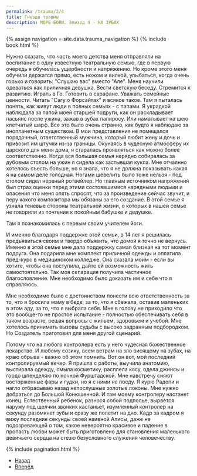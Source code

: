 ```yaml
---
permalink: /trauma/2/4
title: Гнездо травмы
description: МОРЕ БОЛИ. Эпизод 4 - НА ЗУБАХ
---
```

{% assign navigation  = site.data.trauma_navigation %}
{% include book.html %}

Нужно сказать, что часть моего детства меня отправляли на воспитание в одну известную театральную семью, где в первую очередь я обучилась ущербности и напряжению.
Но кроме этого меня обучили держатся прямо, есть ножом и вилкой, улыбаться, когда очень горько и говорить: "Слушаю вас" вместо "Але". Меня научили одеваться как приличная девушка.
Вести светскую беседу.
Стремится к развитию.
Играть в Го.
Готовить в сарафане.
Уважать семейные ценности.
Читать "Сагу о Форсайтах" и всякое такое.
Там я пыталась понять, как живут люди в полных семьях - с папами.
Я украдкой наблюдала за папой моей старшей подруги, как он раскладывает пасьянс после ужина, зажав в зубах папиросу.
Или наматывает на шею клетчатый шарф.
Все это было очень странно, как будто я наблюдаю за инопланетным существом.
В мои представления не помещался порядочный, ответственный мужчина, который любит жену и дочь и привозит им штучки из-за границы.
Окунаясь в чудесную атмосферу их царского для меня дома, я старалась проявляться как можно более соответственно.
Когда вся большая семья нарядно собиралась за дубовым столом на ужин я сидела как застывшая кукла.
Мне отчаянно хотелось съесть больше, но я знала, что я не должна показывать какая я на самом деле голодная.
Ногами шевелить было тоже нельзя - под столом сидел нервный ротвейлер.
Но главным источником напряжения был страх оценки перед этими состоявшимися нарядными людьми и опасения что меня опять спросят, что за произведение сейчас звучит, и перу какого композитора мы обязаны за его создание.
В этой семье я узнала теневые стороны театральной жизни, о которых в нашей семье не говорили из почтения к покойным бабушке и дедушке.

Там я познакомилась с первым своим учителем йоги.

И именно благодаря поддержке этой семьи, в 14 лет я решилась предъявиться своим и твердо объявить, что домой я точно не вернусь.
Именно в этой семье мне дала поддержку самая близкая на тот момент подруга. Она подарила мне комплект приличной одежды и оплатила пред-курс в медицинском колледже. Она сказала моим - если вы хотите, чтобы она поступила, дайте ей возможность жить самостоятельно.
Так моя сепарация получила частичное благословление. Мне необходимо было доказать им и себе что я справляюсь.

Мне необходимо было с достоинством понести всю ответственность за то, что я бросила маму в беде, за то, что я сбежала, оставив маленьких в этом аду, за то, что я выбрала себя.
Мне в голову не приходило что это вообще-то не простое испытание - полностью обеспечивать себя в таком возрасте, решая вопросы с жильем, здоровьем и учебой.
Мне хотелось принимать вызовы судьбы с высоко задранным подбородком. Но Создатель приготовил для меня другой сценарий.

Потому что на любого контролера есть у него чудесная божественное лекарство.
И любому созику, всем ветрам на зло висящему на зубах, на краю обрыва - важно об этом помнить.
Вот он вот, мой последний контролируемый вечер.
Я пришла с работы, выучила анатомию, выстирала одежду, смыла косметику, расплела косу, одела джинсы и гордо шпенделяю по ночной Фурштадской.
Мне навстречу сияют восторженные фары и гудки, но я с ними не поеду.
Я курю Радопи и нагло отбрасываю назад непослушные золотые локоны.
Мне нужно добраться до Большой Конюшенной.
И там моему контролеру настанет конец.
Естественный ребенок, разнося собой подполье, вырвется наружу под щелчки звонких кастаньет, изумленный контролер на секунду разомкнет зубы и сразу же полетит на дно.
Кадр за кадром я вижу последние секунды своей наивной Алисы, даже не подозревающей о том, какое невероятно красивое и падение в пропасть любви может быть приготовлено для становления маленького девичьего сердца на стезю безусловного служения человечеству.

{% include pagination.html %}
<nav aria-label="pagination">
  <ul class="pagination justify-content-center">
    <li class="page-item">
      <a class="page-link" href="/trauma/14"><i class="bi bi-arrow-left"></i> Назад</a>
    </li>
    <li class="page-item">
      <a class="page-link" href="/trauma/16">Вперёд <i class="bi bi-arrow-right"></i></a>
    </li>
  </ul>
</nav>
